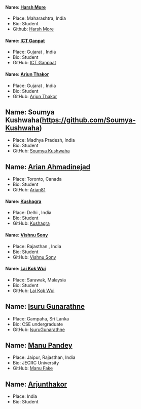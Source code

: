 #### Name: [Harsh More](https://github.com/moreharsh)

- Place: Maharashtra, India
- Bio: Student
- Github: [Harsh More](https://github.com/moreharsh)

#### Name: [ICT Ganpat ](https://github.com/ARJUN-SINH-THAKOR/)

- Place: Gujarat , India
- Bio: Student
- GitHub: [ICT Ganpaat ](https://github.com/ARJUN-SINH-THAKOR/)

#### Name: [Arjun Thakor](https://github.com/The-Arjun-Thakor)

- Place: Gujarat , India
- Bio: Student
- GitHub: [Arjun Thakor](https://github.com/The-Arjun-Thakor/)

## Name: Soumya Kushwaha(https://github.com/Soumya-Kushwaha)

- Place: Madhya Pradesh, India
- Bio: Student
- GitHub: [Soumya Kushwaha](https://github.com/Soumya-Kushwaha)

## Name: [Arian Ahmadinejad](https://github.com/arian81)

- Place: Toronto, Canada
- Bio: Student
- GitHub: [Arian81](https://github.com/arian81)

#### Name: [Kushagra](https://github.com/kushagra-a)

- Place: Delhi , India
- Bio: Student
- GitHub: [Kushagra](https://github.com/kushagra-a)

#### Name: [Vishnu Sony](https://github.com/zarvish)

- Place: Rajasthan , India
- Bio: Student
- GitHub: [Vishnu Sony](https://github.com/zarvish/)

#### Name: [Lai Kok Wui](https://github.com/Laikokwui)

- Place: Sarawak, Malaysia
- Bio: Student
- GitHub: [Lai Kok Wui](https://github.com/Laikokwui)

## Name: [Isuru Gunarathne](https://github.com/IsuruGunarathne)

- Place: Gampaha, Sri Lanka
- Bio: CSE undergraduate
- GitHub: [IsuruGunarathne](https://github.com/IsuruGunarathne)

## Name: [Manu Pandey](https://github.com/ManuFake)

- Place: Jaipur, Rajasthan, India
- Bio: JECRC University
- GitHub: [Manu Fake](https://github.com/ManuFake)

## Name: [Arjunthakor](https://github.com/ARJUN-SINH-THAKOR)

- Place: India
- Bio: Student
